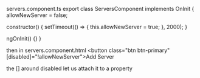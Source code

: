 servers.component.ts
export class ServersComponent implements OnInit {
allowNewServer = false;

constructor() {
setTimeout(() => {
this.allowNewServer = true;
}, 2000);
}

ngOnInit() {}
}

then in servers.component.html
<button class="btn btn-primary" [disabled]="!allowNewServer">Add Server</button>
<app-server></app-server>
<app-server></app-server>

the [] around disabled let us attach it to a property
